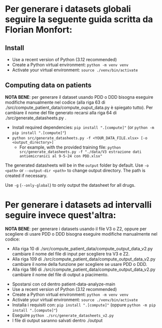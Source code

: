 
# Per generare i datasets globali seguire la seguente guida scritta da Florian Monfort:

## Install

* Use a recent version of Python (3.12 recommended)
* Create a Python virtual environment: `python -m venv venv`
* Activate your virtual environment: `source ./venv/bin/activate`

## Computing data on patients

**NOTA BENE**: per generare il dataset usando PDD o DDD bisogna eseguire modifiche manualmente nel codice (alla riga 63 di ./src/compute_patient_data/compute_ouput_data.py è spiegato tutto). Per cambiare il nome del file generato recarsi alla riga 64 di ./src/generate_datasheets.py .

* Install required dependencies: `pip install ".[compute]"` (or `python -m pip install ".[compute]"`)
* `python src/generate_datasheets.py -f <YOUR_DATA_FILE.xlsx> [-o <output_directory>]`
  * For example, with the provided training file: `python src/generate_datasheets.py -f "./data/V3 estrazione dati antiemicranici al 9-5-24 con PDD.xlsx"`

The generated datasheets will be in the `output` folder by default. Use `-o <path>` or `--output-dir <path>` to change output directory. The path is created if necessary.

Use `-g` (`--only-global`) to only output the datasheet for all drugs.

# Per generare i datasets ad intervalli seguire invece quest'altra:

**NOTA BENE**: per generare i datasets usando il file V3 o Z2, oppure per scegliere di usare PDD o DDD bisogna eseguire modifiche manualmente nel codice:
- Alla riga 10 di ./src/compute_patient_data/compute_output_data_v2.py cambiare il nome del file di input per scegliere tra V3 e Z2.
- Alla riga 109 di ./src/compute_patient_data/compute_output_data_v2.py cambiare il nome della funzione per scegliere se usare PDD o DDD.
- Alla riga 186 di ./src/compute_patient_data/compute_output_data_v2.py cambiare il nome del file di output a piacimento.

* Spostarsi con cd dentro patient-data-analyze-main
* Use a recent version of Python (3.12 recommended)
* Create a Python virtual environment: `python -m venv venv`
* Activate your virtual environment: `source ./venv/bin/activate`
* Installa i requisiti con: `pip install ".[compute]"` (oppure `python -m pip install ".[compute]"`)
* Eseguire `python ./src/generate_datasheets_v2.py`
* I file di output saranno salvati dentro ./output


